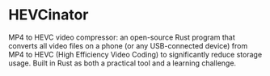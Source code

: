 # HEVCinator
MP4 to HEVC video compressor: an open-source Rust program that converts all video files on a phone (or any USB-connected device) from MP4 to HEVC (High Efficiency Video Coding) to significantly reduce storage usage. Built in Rust as both a practical tool and a learning challenge.
